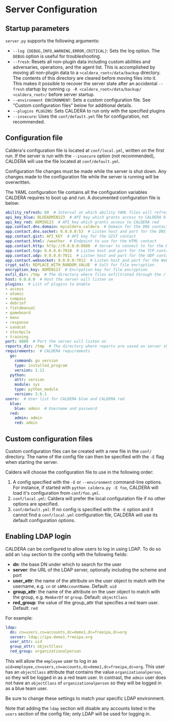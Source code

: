 # Server Configuration

## Startup parameters

`server.py` supports the following arguments:

- `--log {DEBUG,INFO,WARNING,ERROR,CRITICAL}`: Sets the log option. The `DEBUG` option is useful for troubleshooting.
- `--fresh`: Resets all non-plugin data including custom abilities and adversaries, operations, and the agent list.
  This is accomplished by moving all non-plugin data to a `<caldera_root>/data/backup` directory. The contents of
  this directory are cleared before moving files into it. This makes it possible to recover the server state after an
  accidental `--fresh` startup by running `cp -R <caldera_root>/data/backup/ <caldera_root>/` before server startup.
- `--environment ENVIRONMENT`: Sets a custom configuration file. See "Custom configuration files" below for additional details.
- `--plugins PLUGINS`: Sets CALDERA to run only with the specified plugins
- `--insecure`: Uses the `conf/default.yml` file for configuration, not recommended.

## Configuration file

Caldera's configuration file is located at `conf/local.yml`, written on the first run. If the server is run with the `--insecure` option (not recommended), CALDERA will use the file located at `conf/default.yml`.

Configuration file changes must be made while the server is shut down. Any changes made to the configuration file while the server is running will be overwritten.

The YAML configuration file contains all the configuration variables CALDERA requires to boot up and run. A documented configuration file is below:

```yaml
ability_refresh: 60  # Interval at which ability YAML files will refresh from disk 
api_key_blue: BLUEADMIN123  # API key which grants access to CALDERA blue
api_key_red: ADMIN123  # API key which grants access to CALDERA red
app.contact.dns.domain: mycaldera.caldera  # Domain for the DNS contact server
app.contact.dns.socket: 0.0.0.0:53  # Listen host and port for the DNS contact server
app.contact.gist: API_KEY  # API key for the GIST contact
app.contact.html: /weather  # Endpoint to use for the HTML contact
app.contact.http: http://0.0.0.0:8888  # Server to connect to for the HTTP contact
app.contact.tcp: 0.0.0.0:7010  # Listen host and port for the TCP contact server
app.contact.udp: 0.0.0.0:7011  # Listen host and port for the UDP contact server
app.contact.websocket: 0.0.0.0:7012  # Listen host and port for the Websocket contact server
crypt_salt: REPLACE_WITH_RANDOM_VALUE  # Salt for file encryption
encryption_key: ADMIN123  # Encryption key for file encryption
exfil_dir: /tmp  # The directory where files exfiltrated through the /file/upload endpoint will be stored
host: 0.0.0.0  # Host the server will listen on 
plugins:  # List of plugins to enable
- access
- atomic
- compass
- debrief
- fieldmanual
- gameboard
- manx
- response
- sandcat
- stockpile
- training
port: 8888  # Port the server will listen on
reports_dir: /tmp  # The directory where reports are saved on server shutdown
requirements:  # CALDERA requirements
  go:
    command: go version
    type: installed_program
    version: 1.11
  python:
    attr: version
    module: sys
    type: python_module
    version: 3.6.1
users:  # User list for CALDERA blue and CALDERA red
  blue:
    blue: admin  # Username and password
  red:
    admin: admin
    red: admin
```

## Custom configuration files

Custom configuration files can be created with a new file in the `conf/` directory. The name of the config file can then be specified with the `-E` flag when starting the server.

Caldera will choose the configuration file to use in the following order:

1. A config specified with the `-E` or `--environment` command-line options.  For instance, if started with `python caldera.py -E foo`, CALDERA will load it's configuration from `conf/foo.yml`.
2. `conf/local.yml`: Caldera will prefer the local configuration file if no other options are specified.
3. `conf/default.yml`: If no config is specified with the `-E` option and it cannot find a `conf/local.yml` configuration file, CALDERA will use its default configuration options.

## Enabling LDAP login

CALDERA can be configured to allow users to log in using LDAP. To do so add an `ldap` section to the config with the following fields:

* **dn**: the base DN under which to search for the user
* **server**: the URL of the LDAP server, optionally including the scheme and port
* **user_attr**: the name of the attribute on the user object to match with the username, e.g. `cn` or `sAMAccountName`. Default: `uid`
* **group_attr**: the name of the attribute on the user object to match with the group, e.g. `MemberOf` or `group`. Default: `objectClass`
* **red_group**: the value of the group_attr that specifies a red team user. Default: `red`

For example: 

```yaml
ldap:
  dn: cn=users,cn=accounts,dc=demo1,dc=freeipa,dc=org
  server: ldap://ipa.demo1.freeipa.org
  user_attr: uid
  group_attr: objectClass
  red_group: organizationalperson
```

This will allow the `employee` user to log in as `uid=employee,cn=users,cn=accounts,dc=demo1,dc=freeipa,dc=org`. This
user has an `objectClass` attribute that contains the value `organizationalperson`, so they will be logged in as a red
team user. In contrast, the `admin` user does not have an `objectClass` of `organizationalperson` so they will be logged
in as a blue team user.

Be sure to change these settings to match your specific LDAP environment.

Note that adding the `ldap` section will disable any accounts listed in the `users` section of the config file;
only LDAP will be used for logging in.
